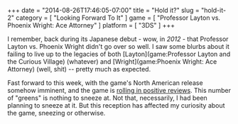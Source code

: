 +++
date = "2014-08-26T17:46:05-07:00"
title = "Hold it?"
slug = "hold-it-2"
category = [ "Looking Forward To It" ]
game = [ "Professor Layton vs. Phoenix Wright: Ace Attorney" ]
platform = [ "3DS" ]
+++

I remember, back during its Japanese debut - wow, in <i>2012</i> - that Professor Layton vs. Phoenix Wright didn't go over so well.  I saw some blurbs about it failing to live up to the legacies of both [Layton](game:Professor Layton and the Curious Village) (whatever) and [Wright](game:Phoenix Wright: Ace Attorney) (well, shit) -- pretty much as expected.

Fast forward to this week, with the game's North American release somehow imminent, and the game is <a href="http://www.metacritic.com/game/3ds/professor-layton-vs-phoenix-wright-ace-attorney">rolling in positive reviews</a>.  This number of "greens" is nothing to sneeze at.  Not that, necessarily, I had been planning to sneeze at it.  But this reception has affected my curiosity about the game, sneezing or otherwise.